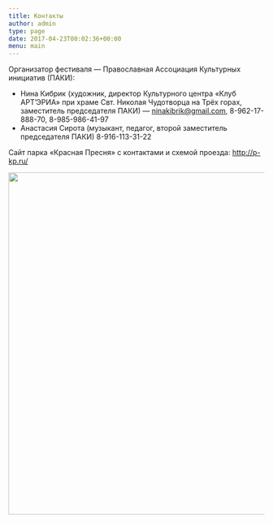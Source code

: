 ```yaml
---
title: Контакты
author: admin
type: page
date: 2017-04-23T00:02:36+00:00
menu: main
---
```

Организатор фестиваля &#8212; Православная Ассоциация Культурных инициатив (ПАКИ):

  * Нина Кибрик (художник, директор Культурного центра &#171;Клуб АРТ&#8217;ЭРИА&#187; при храме Свт. Николая Чудотворца на Трёх горах, заместитель председателя ПАКИ) &#8212; <a href="mailto:ninakibrik@gmail.com" target="_blank" rel="noopener noreferrer">ninakibrik@gmail.com</a>, 8-962-17-888-70, 8-985-986-41-97
  * Анастасия Сирота (музыкант, педагог, второй заместитель председателя ПАКИ) 8-916-113-31-22

Сайт парка &#171;Красная Пресня&#187; с контактами и схемой проезда: <a href="http://p-kp.ru/" target="_blank" rel="noopener noreferrer">http://p-kp.ru/</a>

<img class="alignnone size-full wp-image-219" src="http://nikolinden.ru/wp-content/uploads/2017/04/Karta-festivalja.jpg" alt="" width="675" height="674" srcset="http://nikolinden.ru/wp-content/uploads/2017/04/Karta-festivalja.jpg 675w, http://nikolinden.ru/wp-content/uploads/2017/04/Karta-festivalja-150x150.jpg 150w, http://nikolinden.ru/wp-content/uploads/2017/04/Karta-festivalja-300x300.jpg 300w, http://nikolinden.ru/wp-content/uploads/2017/04/Karta-festivalja-100x100.jpg 100w" sizes="(max-width: 675px) 100vw, 675px" />
